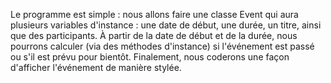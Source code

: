 Le programme est simple : nous allons faire une classe Event qui aura plusieurs variables d'instance : une date de début, une durée, un titre, ainsi que des participants. À partir de la date de début et de la durée, nous pourrons calculer (via des méthodes d'instance) si l'événement est passé ou s'il est prévu pour bientôt. Finalement, nous coderons une façon d'afficher l'événement de manière stylée.
